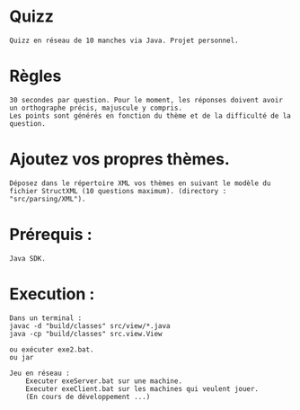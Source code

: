 # Quizz
    Quizz en réseau de 10 manches via Java. Projet personnel.

# Règles
    30 secondes par question. Pour le moment, les réponses doivent avoir un orthographe précis, majuscule y compris.
    Les points sont générés en fonction du thème et de la difficulté de la question.

# Ajoutez vos propres thèmes.
    Déposez dans le répertoire XML vos thèmes en suivant le modèle du fichier StructXML (10 questions maximum). (directory : "src/parsing/XML").

# Prérequis :
    Java SDK.

# Execution :
    Dans un terminal :
    javac -d "build/classes" src/view/*.java
    java -cp "build/classes" src.view.View

    ou exécuter exe2.bat.
    ou jar

    Jeu en réseau :
        Executer exeServer.bat sur une machine.
        Executer exeClient.bat sur les machines qui veulent jouer.
        (En cours de développement ...)
